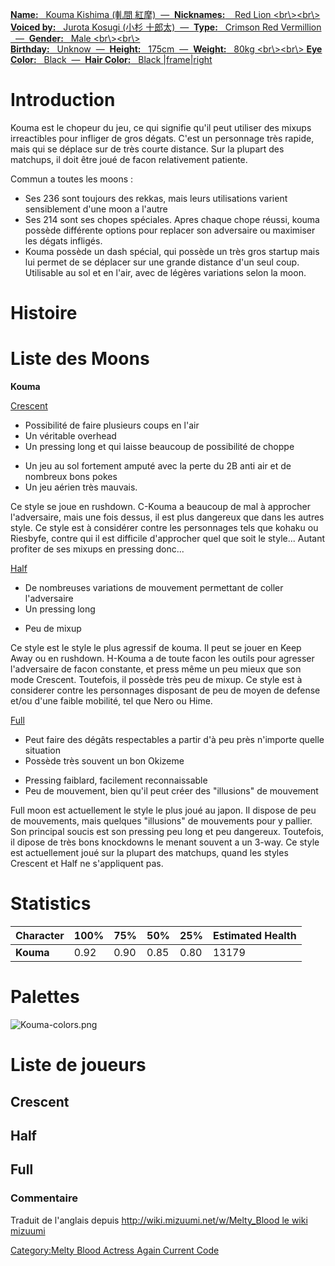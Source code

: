 [ **Name:**   Kouma Kishima (軋間 紅摩)  —  **Nicknames:**    Red Lion
\<br\\\>\<br\\\> **Voiced by:**   Jurota Kosugi (小杉
十郎太)  —  **Type:**   Crimson Red Vermillion   —  **Gender:**   Male
\<br\\\>\<br\\\>
**Birthday:**   Unknow  —  **Height:**   175cm  —  **Weight:**   80kg
\<br\\\>\<br\\\> **Eye Color:**   Black  —  **Hair Color:**   Black
\|frame\|right](image:Kouma0.png "wikilink")

# Introduction

Kouma est le chopeur du jeu, ce qui signifie qu'il peut utiliser des
mixups irreactibles pour infliger de gros dégats. C'est un personnage
très rapide, mais qui se déplace sur de très courte distance. Sur la
plupart des matchups, il doit être joué de facon relativement patiente.

Commun a toutes les moons :  
- Ses 236 sont toujours des rekkas, mais leurs utilisations varient
sensiblement d'une moon a l'autre  
- Ses 214 sont ses chopes spéciales. Apres chaque chope réussi, kouma
possède différente options pour replacer son adversaire ou maximiser les
dégats infligés.  
- Kouma possède un dash spécial, qui possède un très gros startup mais
lui permet de se déplacer sur une grande distance d'un seul coup.
Utilisable au sol et en l'air, avec de légères variations selon la moon.

# Histoire

# Liste des Moons

**Kouma**

[Crescent](Melty_Blood/Kouma_Kishima/Crescent_Moon "wikilink")  
+ Possibilité de faire plusieurs coups en l'air  
+ Un véritable overhead  
+ Un pressing long et qui laisse beaucoup de possibilité de choppe  
- Un jeu au sol fortement amputé avec la perte du 2B anti air et de
nombreux bons pokes  
- Un jeu aérien très mauvais.

Ce style se joue en rushdown. C-Kouma a beaucoup de mal à approcher
l'adversaire, mais une fois dessus, il est plus dangereux que dans les
autres style. Ce style est à considérer contre les personnages tels que
kohaku ou Riesbyfe, contre qui il est difficile d'approcher quel que
soit le style... Autant profiter de ses mixups en pressing donc...

[Half](Melty_Blood/Kouma_Kishima/Half_Moon "wikilink")  
+ De nombreuses variations de mouvement permettant de coller
l'adversaire  
+ Un pressing long  
- Peu de mixup

Ce style est le style le plus agressif de kouma. Il peut se jouer en
Keep Away ou en rushdown. H-Kouma a de toute facon les outils pour
agresser l'adversaire de facon constante, et press même un peu mieux que
son mode Crescent. Toutefois, il possède très peu de mixup. Ce style est
à considerer contre les personnages disposant de peu de moyen de defense
et/ou d'une faible mobilité, tel que Nero ou Hime.

[Full](Melty_Blood/Kouma_Kishima/Full_Moon "wikilink")  
+ Peut faire des dégâts respectables a partir d'à peu près n'importe
quelle situation  
+ Possède très souvent un bon Okizeme  
- Pressing faiblard, facilement reconnaissable  
- Peu de mouvement, bien qu'il peut créer des "illusions" de mouvement

Full moon est actuellement le style le plus joué au japon. Il dispose de
peu de mouvements, mais quelques "illusions" de mouvements pour y
pallier. Son principal soucis est son pressing peu long et peu
dangereux. Toutefois, il dipose de très bons knockdowns le menant
souvent a un 3-way. Ce style est actuellement joué sur la plupart des
matchups, quand les styles Crescent et Half ne s'appliquent pas.

# Statistics

| Character | 100% | 75%  | 50%  | 25%  | Estimated Health |
|-----------|------|------|------|------|------------------|
| **Kouma** | 0.92 | 0.90 | 0.85 | 0.80 | 13179            |

# Palettes

![](Kouma-colors.png "Kouma-colors.png")

# Liste de joueurs

## Crescent

## Half

## Full

### Commentaire

Traduit de l'anglais depuis [http://wiki.mizuumi.net/w/Melty_Blood le
wiki
mizuumi](http://wiki.mizuumi.net/w/Melty_Blood_le_wiki_mizuumi "wikilink")

[Category:Melty Blood Actress Again Current
Code](Category:Melty_Blood_Actress_Again_Current_Code "wikilink")
